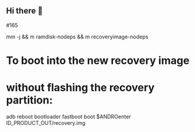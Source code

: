 ## Hi there 👋

<!--
**yeral-especial/yeral-especial** is a ✨ _special_ ✨ repository because its `README.md` (this file) appears on your GitHub profile.

Here are some ideas to get you started:

- 🔭 I’m currently working on ...
- 🌱 I’m currently learning ...
- 👯 I’m looking to collaborate on ...
- 🤔 I’m looking for help with ...
- 💬 Ask me about ...
- 📫 How to reach me: ...
- 😄 Pronouns: ...
- ⚡ Fun fact: ...
-->#165
mm -j && m ramdisk-nodeps && m recoveryimage-nodeps

# To boot into the new recovery image
# without flashing the recovery partition:
adb reboot bootloader
fastboot boot $ANDROenter 
ID_PRODUCT_OUT/recovery.img
